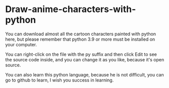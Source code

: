 # Draw-anime-characters-with-python
  You can download almost all the cartoon characters painted with python here, 
but please remember that python 3.9 or more must be installed on your computer.

  You can right-click on the file with the py suffix and then click Edit to see the source code inside, 
and you can change it as you like,
because it's open source.

  You can also learn this python language, 
because he is not difficult, 
you can go to github to learn,
I wish you success in learning.

  
 

